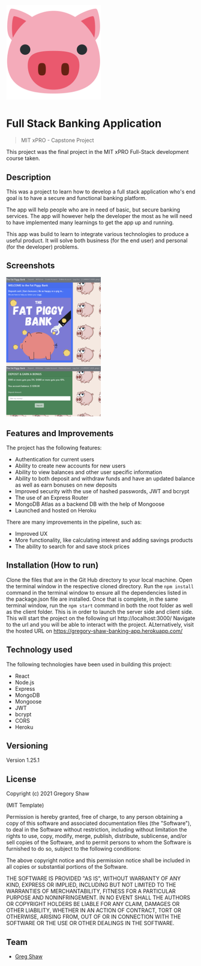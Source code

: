 <h1><img src="./client/public/pigicon.png" alt="Full Stack Banking Application Project" width="50%"></h1>

# Full Stack Banking Application
> MIT xPRO - Capstone Project

This project was the final project in the MIT xPRO Full-Stack development course taken.

## Description

This was a project to learn how to develop a full stack application who's end goal is to have a secure and functional banking platform. 

The app will help people who are in need of basic, but secure banking services. The app will however help the developer the most as he will need to have implemented many learnings to get the app up and running.

This app was build to learn to integrate various technologies to produce a useful product. It will solve both business (for the end user) and personal (for the developer) problems.

## Screenshots

<img src="./client/public/homePage.png" width="50%"/>
<img src="./client/public/deposit.png" width="50%"/>

## Features and Improvements

The project has the following features:
* Authentication for current users
* Ability to create new accounts for new users
* Ability to view balances and other user specific information
* Ability to both deposit and withdraw funds and have an updated balance as well as earn bonuses on new deposits
* Improved security with the use of hashed passwords, JWT and bcrypt
* The use of an Express Router
* MongoDB Atlas as a backend DB with the help of Mongoose
* Launched and hosted on Heroku

There are many improvements in the pipeline, such as:
* Improved UX
* More functionality, like calculating interest and adding savings products 
* The ability to search for and save stock prices

## Installation (How to run)

Clone the files that are in the Git Hub directory to your local machine.
Open the terminal window in the respective cloned directory.
Run the `npm install` command in the terminal window to ensure all the dependencies listed in the package.json file are installed.
Once that is complete, in the same terminal window, run the `npm start` command in both the root folder as well as the client folder.
This is in order to launch the server side and client side.
This will start the project on the following url http://localhost:3000/ 
Navigate to the url and you will be able to interact with the project.
ALternatively, visit the hosted URL on https://gregory-shaw-banking-app.herokuapp.com/

## Technology used

The following technologies have been used in building this project:
* React
* Node.js
* Express
* MongoDB
* Mongoose
* JWT
* bcrypt
* CORS
* Heroku

## Versioning

Version 1.25.1

## License

Copyright (c) 2021 Gregory Shaw 

(MIT Template)

Permission is hereby granted, free of charge, to any person obtaining a copy
of this software and associated documentation files (the "Software"), to deal
in the Software without restriction, including without limitation the rights
to use, copy, modify, merge, publish, distribute, sublicense, and/or sell
copies of the Software, and to permit persons to whom the Software is
furnished to do so, subject to the following conditions:

The above copyright notice and this permission notice shall be included in all
copies or substantial portions of the Software.

THE SOFTWARE IS PROVIDED "AS IS", WITHOUT WARRANTY OF ANY KIND, EXPRESS OR
IMPLIED, INCLUDING BUT NOT LIMITED TO THE WARRANTIES OF MERCHANTABILITY,
FITNESS FOR A PARTICULAR PURPOSE AND NONINFRINGEMENT. IN NO EVENT SHALL THE
AUTHORS OR COPYRIGHT HOLDERS BE LIABLE FOR ANY CLAIM, DAMAGES OR OTHER
LIABILITY, WHETHER IN AN ACTION OF CONTRACT, TORT OR OTHERWISE, ARISING FROM,
OUT OF OR IN CONNECTION WITH THE SOFTWARE OR THE USE OR OTHER DEALINGS IN THE
SOFTWARE.

## Team
* [Greg Shaw](https://github.com/greg4shaw)
